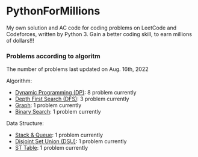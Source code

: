 # PythonForMillions
My own solution and AC code for coding problems on LeetCode and Codeforces, written by Python 3. Gain a better coding skill, to earn millions of dollars!!!

### Problems according to algoritm
The number of problems last updated on Aug. 16th, 2022

Algorithm:
- [Dynamic Programming (DP)](https://github.com/chuzhumin98/PythonForMillions/blob/main/category-algorithm/Dynamic%20Programming%20(DP).md): 8 problem currently
-  [Depth First Search (DFS)](https://github.com/chuzhumin98/PythonForMillions/blob/main/category-algorithm/Depth%20First%20Search%20(DFS).md): 3 problem currently
-  [Graph](https://github.com/chuzhumin98/PythonForMillions/blob/main/category-algorithm/Graph.md): 1 problem currently
-  [Binary Search](https://github.com/chuzhumin98/PythonForMillions/blob/main/category-algorithm/Binary%20Search.md): 1 problem currently

Data Structure:
-  [Stack & Queue](https://github.com/chuzhumin98/PythonForMillions/blob/main/category-algorithm/Stack%20%26%20Queue.md): 1 problem currently
-  [Disjoint Set Union (DSU)](https://github.com/chuzhumin98/PythonForMillions/blob/main/category-algorithm/Disjoint%20Set%20Union%20(DSU).md): 1 problem currently
-  [ST Table](https://github.com/chuzhumin98/PythonForMillions/blob/main/category-algorithm/ST%20Table.md): 1 problem currently
